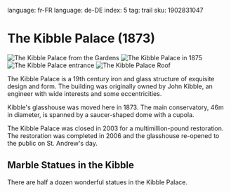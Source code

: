 language: fr-FR
language: de-DE
index: 5
tag: trail
sku: 1902831047

# The Kibble Palace (1873)

![The Kibble Palace from the Gardens](image:kibble-palace.jpg)
![The Kibble Palace in 1875](image:kibble-1875.jpg)
![The Kibble Palace entrance](image:kibble-interior.jpg)
![The Kibble Palace Roof](image:kibble-interior2.jpg)

The Kibble Palace is a 19th century iron and glass structure of
exquisite design and form. The building was originally owned by John Kibble, 
an engineer with wide interests and some eccentricities. 

Kibble's glasshouse was moved here in 1873. The main conservatory, 
46m in diameter, is spanned by a saucer-shaped dome with a cupola.

The Kibble Palace was closed in 2003 for a multimillion-pound
restoration. The restoration was completed in 2006 and the glasshouse re-opened to
the public on St. Andrew's day.

## Marble Statues in the Kibble

There are half a dozen wonderful statues in the Kibble Palace.
